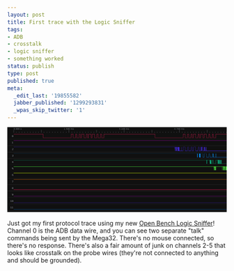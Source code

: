 ```yaml
---
layout: post
title: First trace with the Logic Sniffer
tags:
- ADB
- crosstalk
- logic sniffer
- something worked
status: publish
type: post
published: true
meta:
  _edit_last: '19855582'
  jabber_published: '1299293831'
  _wpas_skip_twitter: '1'
---
```


![Logic Analyzer trace](/img/firsttrace.png)

Just got my first protocol trace using my new [Open Bench Logic
Sniffer][1]! Channel 0 is the ADB data wire, and you can see two
separate "talk" commands being sent by the Mega32. There's no mouse
connected, so there's no response. There's also a fair amount of junk
on channels 2-5 that looks like crosstalk on the probe wires (they're
not connected to anything and should be grounded).

[1]: http://dangerousprototypes.com/2010/02/25/prototype-open-logic-sniffer-logic-analyzer-2/
